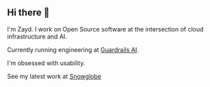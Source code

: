 ## Hi there 👋

I'm Zayd. I work on Open Source software at the intersection of cloud infrastructure and AI.

Currently running engineering at [Guardrails AI](https://guardrailsai.com).

I'm obsessed with usability.

See my latest work at [Snowglobe](https://snowglobe.so)

